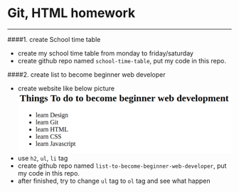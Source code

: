 # Git, HTML homework

---

####1. create School time table

* create my school time table from monday to friday/saturday
* create github repo named `school-time-table`, put my code in this repo.

####2. create list to become beginner web developer 

* create website like below picture
![](./assets/list-become-beginner-web-developer.png)
* use `h2`, `ul`, `li` tag
* create github repo named `list-to-become-beginner-web-developer`, put my code in this repo.
* after finished, try to change `ul` tag to `ol` tag and see what happen